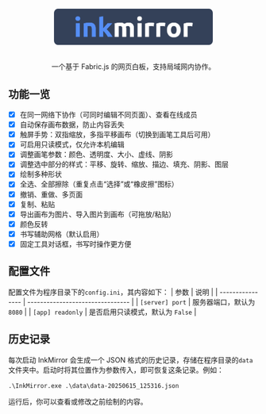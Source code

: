 <p align="center">
<img src="./InkMirror-Logo-Rect.png" alt="InkMirror" style="margin: 16px 0;width: 320px;" />
</p>
<p align="center">一个基于 Fabric.js 的网页白板，支持局域网内协作。</p>

## 功能一览
- [x] 在同一网络下协作（可同时编辑不同页面）、查看在线成员
- [x] 自动保存画布数据，防止内容丢失
- [x] 触屏手势：双指缩放，多指平移画布（切换到画笔工具后可用）
- [x] 可启用只读模式，仅允许本机编辑
- [x] 调整画笔参数：颜色、透明度、大小、虚线、阴影
- [x] 调整选中部分的样式：平移、旋转、缩放、描边、填充、阴影、图层
- [x] 绘制多种形状
- [x] 全选、全部擦除（重复点击“选择”或“橡皮擦”图标）
- [x] 撤销、重做、多页面
- [x] 复制、粘贴
- [x] 导出画布为图片、导入图片到画布（可拖放/粘贴）
- [x] 颜色反转
- [x] 书写辅助网格（默认启用）
- [x] 固定工具对话框，书写时操作更方便
## 配置文件
配置文件为程序目录下的`config.ini`，其内容如下：
| 参数             | 说明                             |
| ---------------- | -------------------------------- |
| `[server] port`  | 服务器端口，默认为 `8080`        |
| `[app] readonly` | 是否启用只读模式，默认为 `False` |
## 历史记录
每次启动 InkMirror 会生成一个 JSON 格式的历史记录，存储在程序目录的`data`文件夹中。启动时将其位置作为参数传入，即可恢复这条记录。例如：
```
.\InkMirror.exe .\data\data-20250615_125316.json
```
运行后，你可以查看或修改之前绘制的内容。
